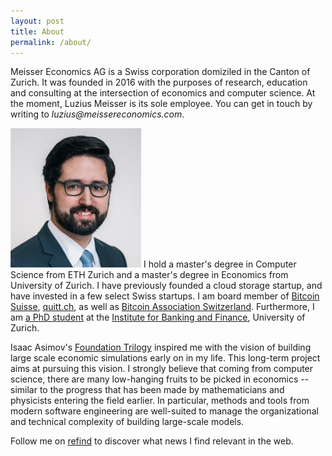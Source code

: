 ```yaml
---
layout: post
title: About
permalink: /about/
---
```

<p>Meisser Economics AG is a Swiss corporation domiziled in the Canton of Zurich. It was founded in 2016 with the purposes of research, education and consulting at the intersection of economics and computer science. At the moment, Luzius Meisser is its sole employee. You can get in touch by writing to <em>luzius@meissereconomics.com</em>.</p>

<p><img src="/assets/images/luzius2.jpg" alt="" class="image left"> I hold a master's degree in Computer Science from ETH Zurich and a master's degree in Economics from University of Zurich. I have previously founded a cloud storage startup, and have invested in a few select Swiss startups. I am board member of <a href="http://bitcoinsuisse.ch">Bitcoin Suisse</a>, <a href="http://quitt.ch">quitt.ch</a>, as well as <a href="http://bitcoinassociation.ch/">Bitcoin Association Switzerland</a>. Furthermore, I am <a href="http://www.phd-finance.uzh.ch/en/People/students/meisser.html">a PhD student</a> at the <a href="http://www.bf.uzh.ch/">Institute for Banking and Finance</a>, University of Zurich.</p>

<p>Isaac Asimov's <a href="https://en.wikipedia.org/wiki/Foundation_series">Foundation Trilogy</a> inspired me with the vision of building large scale economic simulations early on in my life. This long-term project aims at pursuing this vision. I strongly believe that coming from computer science, there are many low-hanging fruits to be picked in economics -- similar to the progress that has been made by mathematicians and physicists entering the field earlier. In particular, methods and tools from modern software engineering are well-suited to manage the organizational and technical complexity of building large-scale models.</p>

<p>Follow me on <a href="https://refind.com/Luzius?invite=EVYnDA8FMD">refind</a> to discover what news I find relevant in the web.</p>
